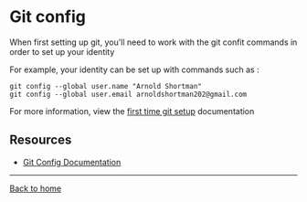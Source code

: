 # Git config

When first setting up git, you'll need to work with the git confit commands in order to set up your identity

For example, your identity can be set up with commands such as :

```
git config --global user.name "Arnold Shortman"
git config --global user.email arnoldshortman202@gmail.com
```

For more information, view the [first time git setup](https://git-scm.com/book/en/v2/Getting-Started-First-Time-Git-Setup) documentation

## Resources
- [Git Config Documentation](https://git-scm.com/docs/git-config)


---

[Back to home](../README.md)